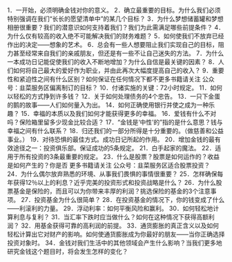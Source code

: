 1．一开始，必须明确金钱对你的意义。
2．确立最重要的目标。为什么我们必须特别强调在我们“长长的愿望清单中”的某几个目标？
3．为什么梦想储蓄罐和梦想相册很重要？我们的潜意识如何支持着我们？我们为此需满足哪些前提条件？
4．为什么仅有较高的收入绝不可能解决我们的财务难题？
5．如何使我们不放弃已经作出的决定——想象的艺术。
6．总会有一些人想要阻止我们实现自己的目标，阻力甚至经常来自我们的亲戚朋友，但还是有一些不让自己迷失的方法。
7．为什么一本成功日记能促使我们的收入不断地增加？为什么自信是最关键的因素？
8．人们如何将自己最大的爱好作为职业，并由此再次大幅度提高自己的收入？
9．重要性和紧迫性之间有什么区别？如何保证在任何情况下都不更多书籍请关注 公众号：韭菜服务区偏离制订的目标？
10．付诸实施的关键：72小时规定。
11．如何以轻松的方式挣到许多钱？
12．关于如何处理债务的4个忠告。
13．一只下金蛋的鹅的故事——人们如何量入为出。
14．如何正确使用银行并使之成为一种乐趣？
15．幸福的本质以及我们如何才能获得更多的幸福。
16．爱钱有什么不对吗？保险箱里留多少现金比较合适？
17．“金钱是‘中性’的”指的是什么意思？钱与幸福之间有什么联系？
18．归还我们的一部分所得是十分重要的。（做慈善和公益事业。）
19．对待恐惧的最佳方式。成功日记所起的作用。
20．增加金钱的最有效途径之一：投资俱乐部。保证成功的5条规定。
21．白手起家的魔法。
22．适用于所有投资的3条最重要的规定。
23．什么是股票？股票是如何运作的？收益是如何产生的？你是否
更多书籍请关注 公众号：韭菜服务区适合股票投资？
24．为什么偶尔放弃熟悉的环境、从事我们畏惧的事情很重要？
25．怎样确保每年获得12％以上的利息？近乎完美的投资形式和投资战略是什么？
26．为什么股票基金是保险的，而且可以为你带来丰厚的利润？挑选保险的基金的3个注意事项。
27．投资基金为什么很简单？
28．在投资基金的情况下，你的钱变成了什么——利滚利的力量。
29．浮动利率：如何平衡风险和赢利。
30．如何轻松地计算利息与复利？
31．当汇率下跌时应当做什么？如何在这种情况下获得高额利润？
32．用基金获得可靠的高利润的前提。
33．通货膨胀的真正含义以及如何轻松计算出它对财产的影响。如何使通货膨胀成为你最好的朋友——当你正确选择投资对象时。
34．金钱对我们生活中的其他领域会产生什么影响？当我们更多地研究金钱这个题目时，将会发生怎样的变化？